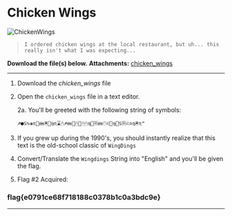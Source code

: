# Chicken Wings
![ChickenWings](https://i.imgur.com/dHVyLGU.png)
>     I ordered chicken wings at the local restaurant, but uh... this really isn't what I was expecting...  

**Download the file(s) below.**
**Attachments:** [chicken_wings](https://huntress.ctf.games/files/e1b6c6e6b1d8b16e21f9d1ad3ef9afb3/chicken_wings?token=eyJ1c2VyX2lkIjozMDU4LCJ0ZWFtX2lkIjo0MzQsImZpbGVfaWQiOjE5fQ.ZSTm-g.wDPOJ5fGNamX_f17BL2yRorIjig)

-----

1. Download the *chicken_wings* file

2. Open the `chicken_wings` file in a text editor. 


	2a. You'll be greeted with the following string of symbols:

	```♐●♋♑❀♏📁🖮🖲📂♍♏⌛🖰♐🖮📂🖰📂🖰🖰♍📁🗏🖮🖰♌📂♍📁♋🗏♌♎♍🖲♏❝```

4. If you grew up during the 1990's, you should instantly realize that this text is the old-school classic of ```WingDings```

5. Convert/Translate the ```Wingdings``` String into "English" and you'll be given the flag.

6. Flag #2 Acquired:

### flag{e0791ce68f718188c0378b1c0a3bdc9e}

-----


